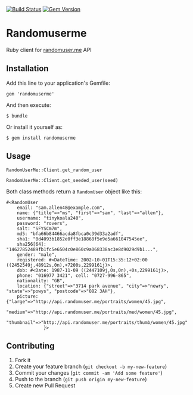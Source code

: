 [![Build Status](https://travis-ci.org/xurde/randomuserme.svg?branch=master)](https://travis-ci.org/xurde/randomuserme)
[![Gem Version](https://badge.fury.io/rb/randomuserme.svg)](http://badge.fury.io/rb/randomuserme)

# Randomuserme

Ruby client for [randomuser.me](http://randomuser.me) API

## Installation

Add this line to your application's Gemfile:

    gem 'randomuserme'

And then execute:

    $ bundle

Or install it yourself as:

    $ gem install randomuserme

## Usage

`RandomUserMe::Client.get_random_user`

`RandomUserMe::Client.get_seeded_user(seed)`

Both class methods return a `RandomUser` object like this:
```
#<RandomUser
    email: "sam.allen48@example.com",
    name: {"title"=>"ms", "first"=>"sam", "last"=>"allen"}, 
    username: "tinykoala240",
    password: "rovers",
    salt: "SFYSCm7m",
    md5: "bfa66b84466acda8fbca0c39d33a2adf",
    sha1: "0d4093b1852e0ff3e18868f5e9e5a661047545ee",
    sha256[64]: "14627852489fb1fc5e6504c0e860c9a068338ac3e8d9029d9b1...",
    gender: "male",
    registered: #<DateTime: 2002-10-01T15:35:12+02:00 ((2452549j,48912s,0n),+7200s,2299161j)>,
    dob: #<Date: 1987-11-09 ((2447109j,0s,0n),+0s,2299161j)>,
    phone: "016977 3421", cell: "0727-996-865",
    nationality: "GB",
    location: {"street"=>"3714 park avenue", "city"=>"newry", "state"=>"powys", "postcode"=>"O82 3AH"},
    picture: {"large"=>"http://api.randomuser.me/portraits/women/45.jpg", 
              "medium"=>"http://api.randomuser.me/portraits/med/women/45.jpg", 
              "thumbnail"=>"http://api.randomuser.me/portraits/thumb/women/45.jpg"
              }>
```

## Contributing

1. Fork it
2. Create your feature branch (`git checkout -b my-new-feature`)
3. Commit your changes (`git commit -am 'Add some feature'`)
4. Push to the branch (`git push origin my-new-feature`)
5. Create new Pull Request
